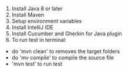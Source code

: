 1. Install Java 8 or later
2. Install Maven
3. Setup environment variables
4. Install IntelliJ IDE
5. Install Cucumber and Gherkin for Java plugin
6. To run test in terminal: 
- do 'mvn clean' to removes the target folders
- do 'mv compile' to compile the source file
- 'mvn test' to run test

